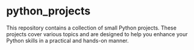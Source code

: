 # python_projects
This repository contains a collection of small Python projects. These projects cover various topics and are designed to help you enhance your Python skills in a practical and hands-on manner.
